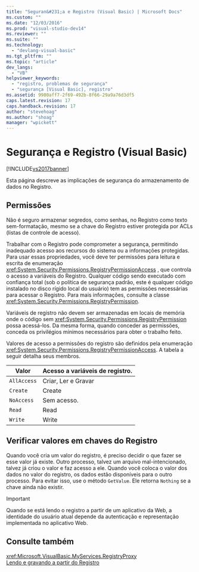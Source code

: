 ```yaml
---
title: "Seguran&#231;a e Registro (Visual Basic) | Microsoft Docs"
ms.custom: ""
ms.date: "12/03/2016"
ms.prod: "visual-studio-dev14"
ms.reviewer: ""
ms.suite: ""
ms.technology: 
  - "devlang-visual-basic"
ms.tgt_pltfrm: ""
ms.topic: "article"
dev_langs: 
  - "VB"
helpviewer_keywords: 
  - "registro, problemas de segurança"
  - "segurança [Visual Basic], registro"
ms.assetid: 9980aff7-2f69-492b-8f66-29a9a76d3df5
caps.latest.revision: 17
caps.handback.revision: 17
author: "stevehoag"
ms.author: "shoag"
manager: "wpickett"
---
```

# Seguran&#231;a e Registro (Visual Basic)
[!INCLUDE[vs2017banner](../../../../csharp/includes/vs2017banner.md)]

Esta página descreve as implicações de segurança do armazenamento de dados no Registro.  
  
## Permissões  
 Não é seguro armazenar segredos, como senhas, no Registro como texto sem\-formatação, mesmo se a chave do Registro estiver protegida por ACLs \(listas de controle de acesso\).  
  
 Trabalhar com o Registro pode comprometer a segurança, permitindo inadequado acesso aos recursos do sistema ou a informações protegidas.  Para usar essas propriedades, você deve ter permissões para leitura e escrita de enumeração <xref:System.Security.Permissions.RegistryPermissionAccess> , que controla o acesso a variáveis do Registro.  Qualquer código sendo executado com confiança total \(sob o política de segurança padrão, este é qualquer código instalado no disco rígido local do usuário\) tem as permissões necessárias para acessar o Registro.  Para mais informações, consulte a classe <xref:System.Security.Permissions.RegistryPermission>.  
  
 Variáveis de registro não devem ser armazenadas em locais de memória onde o código sem <xref:System.Security.Permissions.RegistryPermission> possa acessá\-los.  Da mesma forma, quando conceder as permissões, conceda os privilégios mínimos necessários para obter o trabalho feito.  
  
 Valores de acesso a permissões do registro são definidos pela enumeração <xref:System.Security.Permissions.RegistryPermissionAccess>.  A tabela a seguir detalha seus membros.  
  
|Valor|Acesso a variáveis de registro.|  
|-----------|-------------------------------------|  
|`AllAccess`|Criar, Ler e Gravar|  
|`Create`|Create|  
|`NoAccess`|Sem acesso.|  
|`Read`|Read|  
|`Write`|Write|  
  
## Verificar valores em chaves do Registro  
 Quando você cria um valor do registro, é preciso decidir o que fazer se esse valor já existe.  Outro processo, talvez um arquivo mal\-intencionado, talvez já criou o valor e faz acesso a ele.  Quando você coloca o valor dos dados no valor do registro, os dados estão disponíveis para o outro processo.  Para evitar isso, use o método `GetValue`.  Ele retorna `Nothing` se a chave ainda não existir.  
  
> [!IMPORTANT]
>  Quando se está lendo o registro a partir de um aplicativo da Web, a identidade do usuário atual depende da autenticação e representação implementada no aplicativo Web.  
  
## Consulte também  
 <xref:Microsoft.VisualBasic.MyServices.RegistryProxy>   
 [Lendo e gravando a partir do Registro](../../../../visual-basic/developing-apps/programming/computer-resources/reading-from-and-writing-to-the-registry.md)